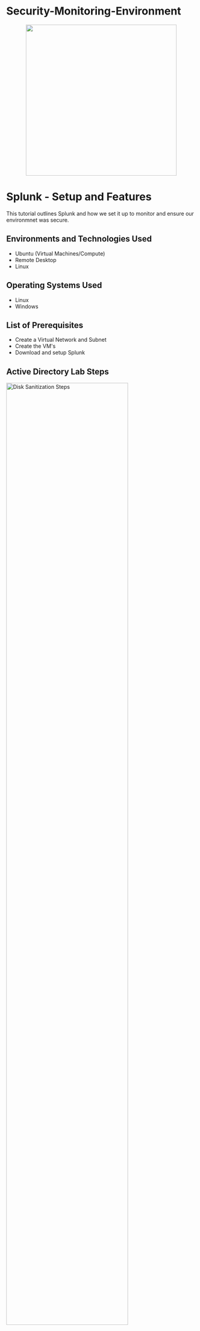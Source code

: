 # Security-Monitoring-Environment
<p align="center">
<img src="https://i.imgur.com/I0pUj9e.png" width="400"/> 
</p>

<h1>Splunk - Setup and Features</h1>
This tutorial outlines Splunk and how we set it up to monitor and ensure our environmnet was secure.<br />

<h2>Environments and Technologies Used</h2>

- Ubuntu (Virtual Machines/Compute)
- Remote Desktop
- Linux

<h2>Operating Systems Used </h2>

- Linux
- Windows</b> 

<h2>List of Prerequisites</h2>

- Create a Virtual Network and Subnet
- Create the VM's
- Download and setup Splunk

<h2>Active Directory Lab Steps</h2>

<p>
<img src="https://i.imgur.com/NH8dzrs.png" height="80%" width="80%" alt="Disk Sanitization Steps"/>
</p>
<p>
This diagram above is the easiest way to show  what I created as far as my client-1 and how it will be communicating with the domain controller. I also went in and created my rescourse groups along with a virtual network and subnet that will be shown in the next slides.
</p>
<br />

<p>
<img src="https://i.imgur.com/NFCbMvV.png" height="80%" width="80%" alt="Disk Sanitization Steps"/>
</p>
<p>
Here we can see that I successfully created my domain controller and set it up properly allowing me to use Server Manager. In this VM is where I can make changes to the firewall and also change client-1 and change the IP to point to my domain controller.
</p>
<br />

<p>
<img src="https://i.imgur.com/cGsUCd7.png" height="80%" width="80%" alt="Disk Sanitization Steps"/>
</p>
<p>
